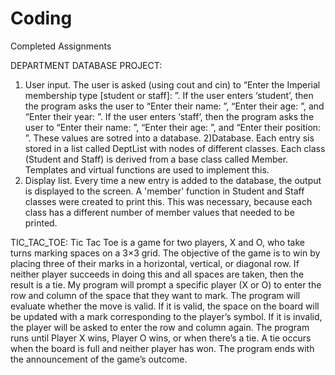# Coding
Completed Assignments

DEPARTMENT DATABASE PROJECT:
  1) User input. The user is asked (using cout and cin) to “Enter the Imperial membership
type [student or staff]: ”. If the user enters ‘student’, then the program asks the user to “Enter
their name: ”, “Enter their age: ”, and “Enter their year: ”. If the user enters
‘staff’, then the program asks the user to “Enter their name: ”, “Enter their age: ”, and “Enter
their position: ”. These values are sotred into a database.
  2)Database. Each entry sis stored in a list called DeptList with nodes of different
classes. Each class (Student and Staff) is derived from a base class called
Member. Templates and virtual functions are used to implement this.
  3) Display list. Every time a new entry is added to the database, the output is displayed to the screen. A 'member' function in Student and Staff classes were created to print this. This was necessary, because each class has a different number of member values that needed to be printed.
  
  
  
TIC_TAC_TOE:
   Tic Tac Toe is a game for two players, X and O, who take turns marking spaces on a 3×3 grid. The
objective of the game is to win by placing three of their marks in a horizontal, vertical, or diagonal
row. If neither player succeeds in doing this and all spaces are taken, then the result is a tie. 
My program will prompt a specific player (X or O) to enter the row and column of the space that
they want to mark. The program will evaluate whether the move is valid. If it is valid, the space on
the board will be updated with a mark corresponding to the player’s symbol. If it is invalid, the
player will be asked to enter the row and column again. The program runs until Player X
wins, Player O wins, or when there’s a tie. A tie occurs when the board is full and neither player
has won. The program ends with the announcement of the game’s outcome. 
